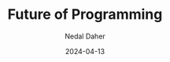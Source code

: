 ---
title: "Future of Programming"
description: "The future of programming is an ever-evolving frontier, marked by continuous innovation and transformative technologies. As we move forward, the role of programmers is not just about coding, but about creating systems that are more intelligent, efficient, and capable of autonomous decision-making."
descriptionTwo: "In the coming years, we expect to see a significant shift towards artificial intelligence (AI) and machine learning (ML) integration in everyday programming tasks. This will not only enhance the capabilities of applications but also streamline the development process itself, allowing for more sophisticated solutions to be developed faster and with fewer resources"
date: "2024-04-13"
author: "Nedal Daher"
image: "ai.jpg"
id: "6"
---